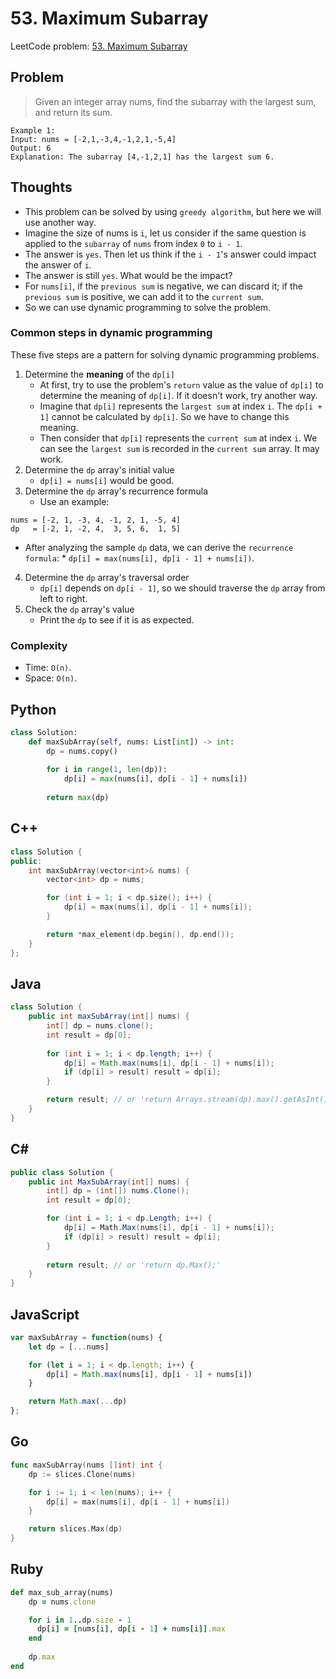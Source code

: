 # 53. Maximum Subarray
LeetCode problem: [53. Maximum Subarray](https://leetcode.com/problems/maximum-subarray/)

## Problem
> Given an integer array nums, find the subarray with the largest sum, and return its sum.

```
Example 1:
Input: nums = [-2,1,-3,4,-1,2,1,-5,4]
Output: 6
Explanation: The subarray [4,-1,2,1] has the largest sum 6.
```

## Thoughts
* This problem can be solved by using `greedy algorithm`, but here we will use another way.
* Imagine the size of nums is `i`, let us consider if the same question is applied to the `subarray` of `nums` from index `0` to `i - 1`.
* The answer is `yes`. Then let us think if the `i - 1`'s answer could impact the answer of `i`.
* The answer is still `yes`. What would be the impact?
* For `nums[i]`,
if the `previous sum` is negative, we can discard it;
if the `previous sum` is positive, we can add it to the `current sum`.
* So we can use dynamic programming to solve the problem.

### Common steps in dynamic programming
These five steps are a pattern for solving dynamic programming problems.

1. Determine the **meaning** of the `dp[i]`
    * At first, try to use the problem's `return` value as the value of `dp[i]` to determine the meaning of `dp[i]`. If it doesn't work, try another way.
    * Imagine that `dp[i]` represents the `largest sum` at index `i`. The `dp[i + 1]` cannot be calculated by `dp[i]`. So we have to change this meaning.
    * Then consider that `dp[i]` represents the `current sum` at index `i`. We can see the `largest sum` is recorded in the `current sum` array. It may work.
2. Determine the `dp` array's initial value
    * `dp[i] = nums[i]` would be good.
3. Determine the `dp` array's recurrence formula
    * Use an example:
```
nums = [-2, 1, -3, 4, -1, 2, 1, -5, 4]
dp   = [-2, 1, -2, 4,  3, 5, 6,  1, 5]
```
   * After analyzing the sample `dp` data, we can derive the `recurrence formula`:
    * `dp[i] = max(nums[i], dp[i - 1] + nums[i])`.
4. Determine the `dp` array's traversal order
    * `dp[i]` depends on `dp[i - 1]`, so we should traverse the `dp` array from left to right.
5. Check the `dp` array's value
    * Print the `dp` to see if it is as expected.

### Complexity
* Time: `O(n)`.
* Space: `O(n)`.

## Python
```python
class Solution:
    def maxSubArray(self, nums: List[int]) -> int:
        dp = nums.copy()
        
        for i in range(1, len(dp)):
            dp[i] = max(nums[i], dp[i - 1] + nums[i])
        
        return max(dp)
```

## C++
```cpp
class Solution {
public:
    int maxSubArray(vector<int>& nums) {
        vector<int> dp = nums;

        for (int i = 1; i < dp.size(); i++) {
            dp[i] = max(nums[i], dp[i - 1] + nums[i]);
        }

        return *max_element(dp.begin(), dp.end());
    }
};
```

## Java
```java
class Solution {
    public int maxSubArray(int[] nums) {
        int[] dp = nums.clone();
        int result = dp[0];
        
        for (int i = 1; i < dp.length; i++) {
            dp[i] = Math.max(nums[i], dp[i - 1] + nums[i]);
            if (dp[i] > result) result = dp[i];
        }

        return result; // or 'return Arrays.stream(dp).max().getAsInt();'
    }
}
```

## C#
```c#
public class Solution {
    public int MaxSubArray(int[] nums) {
        int[] dp = (int[]) nums.Clone();
        int result = dp[0];

        for (int i = 1; i < dp.Length; i++) {
            dp[i] = Math.Max(nums[i], dp[i - 1] + nums[i]);
            if (dp[i] > result) result = dp[i];
        }
        
        return result; // or 'return dp.Max();'
    }
}
```

## JavaScript
```javascript
var maxSubArray = function(nums) {
    let dp = [...nums]

    for (let i = 1; i < dp.length; i++) {
        dp[i] = Math.max(nums[i], dp[i - 1] + nums[i])
    }

    return Math.max(...dp)
};
```

## Go
```go
func maxSubArray(nums []int) int {
    dp := slices.Clone(nums)

    for i := 1; i < len(nums); i++ {
        dp[i] = max(nums[i], dp[i - 1] + nums[i])
    }

    return slices.Max(dp)
}
```

## Ruby
```ruby
def max_sub_array(nums)
    dp = nums.clone

    for i in 1..dp.size - 1
      dp[i] = [nums[i], dp[i - 1] + nums[i]].max
    end
    
    dp.max
end
```
